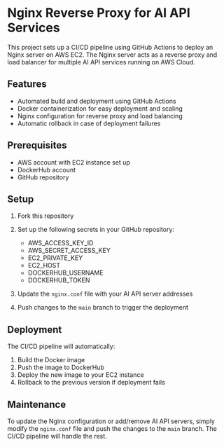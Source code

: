 # Nginx Reverse Proxy for AI API Services

This project sets up a CI/CD pipeline using GitHub Actions to deploy an Nginx server on AWS EC2. The Nginx server acts as a reverse proxy and load balancer for multiple AI API services running on AWS Cloud.

## Features

- Automated build and deployment using GitHub Actions
- Docker containerization for easy deployment and scaling
- Nginx configuration for reverse proxy and load balancing
- Automatic rollback in case of deployment failures

## Prerequisites

- AWS account with EC2 instance set up
- DockerHub account
- GitHub repository

## Setup

1. Fork this repository
2. Set up the following secrets in your GitHub repository:
   - AWS_ACCESS_KEY_ID
   - AWS_SECRET_ACCESS_KEY
   - EC2_PRIVATE_KEY
   - EC2_HOST
   - DOCKERHUB_USERNAME
   - DOCKERHUB_TOKEN

3. Update the `nginx.conf` file with your AI API server addresses
4. Push changes to the `main` branch to trigger the deployment

## Deployment

The CI/CD pipeline will automatically:
1. Build the Docker image
2. Push the image to DockerHub
3. Deploy the new image to your EC2 instance
4. Rollback to the previous version if deployment fails

## Maintenance

To update the Nginx configuration or add/remove AI API servers, simply modify the `nginx.conf` file and push the changes to the `main` branch. The CI/CD pipeline will handle the rest.